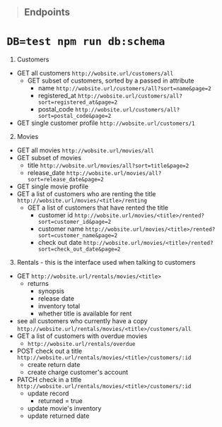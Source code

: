 > ## Endpoints

<!--

seed data:
- movies
- customers

other data:
- transactions
  - __active__: customer rents movie
    - pay when you rent
    - customer's account credit / balance needs to be updated $$$$$
    - there is a return / due date on this transaction
  - __inactive / complete__: customer returns movie
    - record is updated to include a return date

-->

# `DB=test npm run db:schema`

1. Customers
  - GET all customers `http://wobsite.url/customers/all`
    - GET subset of customers, sorted by a passed in attribute
      - name `http://wobsite.url/customers/all?sort=name&page=2`
      - registered_at `http://wobsite.url/customers/all?sort=registered_at&page=2`
      - postal_code `http://wobsite.url/customers/all?sort=postal_code&page=2`
  - GET single customer profile `http://wobsite.url/customers/1`

2. Movies
  - GET all movies `http://wobsite.url/movies/all`
  - GET subset of movies
    - title `http://wobsite.url/movies/all?sort=title&page=2`
    - release_date `http://wobsite.url/movies/all?sort=release_date&page=2`
  - GET single movie profile
  - GET a list of customers who are renting the title `http://wobsite.url/movies/<title>/renting`
    - GET a list of customers that have rented the title
      - customer id `http://wobsite.url/movies/<title>/rented?sort=customer_id&page=2`
      - customer name `http://wobsite.url/movies/<title>/rented?sort=customer_name&page=2`
      - check out date `http://wobsite.url/movies/<title>/rented?sort=check_out_date&page=2`


3. Rentals - this is the interface used when talking to customers
  - GET `http://wobsite.url/rentals/movies/<title>`
    - returns
      - synopsis
      - release date
      - inventory total
      - whether title is available for rent
  - see all customers who currently have a copy `http://wobsite.url/rentals/movies/<title>/customers/all`
  - GET a list of customers with overdue movies
    - `http://wobsite.url/rentals/overdue`
  - POST check out a title `http://wobsite.url/rentals/movies/<title>/customers/:id`
    - create return date
    - create charge customer's account
  - PATCH check in a title `http://wobsite.url/rentals/movies/<title>/customers/:id`
    - update record
      - returned = true
    - update movie's inventory
    - update returned date
